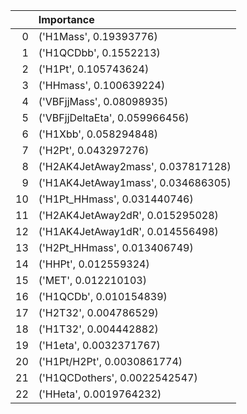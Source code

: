 |    | Importance                         |
|---:|:-----------------------------------|
|  0 | ('H1Mass', 0.19393776)             |
|  1 | ('H1QCDbb', 0.1552213)             |
|  2 | ('H1Pt', 0.105743624)              |
|  3 | ('HHmass', 0.100639224)            |
|  4 | ('VBFjjMass', 0.08098935)          |
|  5 | ('VBFjjDeltaEta', 0.059966456)     |
|  6 | ('H1Xbb', 0.058294848)             |
|  7 | ('H2Pt', 0.043297276)              |
|  8 | ('H2AK4JetAway2mass', 0.037817128) |
|  9 | ('H1AK4JetAway1mass', 0.034686305) |
| 10 | ('H1Pt_HHmass', 0.031440746)       |
| 11 | ('H2AK4JetAway2dR', 0.015295028)   |
| 12 | ('H1AK4JetAway1dR', 0.014556498)   |
| 13 | ('H2Pt_HHmass', 0.013406749)       |
| 14 | ('HHPt', 0.012559324)              |
| 15 | ('MET', 0.012210103)               |
| 16 | ('H1QCDb', 0.010154839)            |
| 17 | ('H2T32', 0.004786529)             |
| 18 | ('H1T32', 0.004442882)             |
| 19 | ('H1eta', 0.0032371767)            |
| 20 | ('H1Pt/H2Pt', 0.0030861774)        |
| 21 | ('H1QCDothers', 0.0022542547)      |
| 22 | ('HHeta', 0.0019764232)            |
